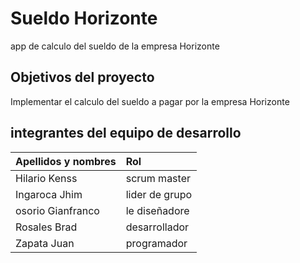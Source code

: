 # Sueldo Horizonte
app de calculo del sueldo de la empresa Horizonte
## Objetivos del proyecto
  Implementar el calculo del sueldo a pagar por la empresa Horizonte
## integrantes del equipo de desarrollo
 | Apellidos y nombres | Rol |
 |:---------------------|:---------------|
 | Hilario Kenss | scrum master | 
 | Ingaroca Jhim | lider de grupo | 
 | osorio Gianfranco | le diseñadore | 
 | Rosales Brad | desarrollador | 
 | Zapata Juan | programador | 
